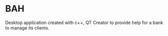 # BAH
Desktop application created with c++, QT Creator to provide help for a bank to manage its clients.
